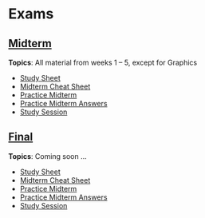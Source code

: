 # Exams
## [Midterm](midterm)
__Topics__: All material from weeks 1 – 5, except for Graphics
* [Study Sheet](midterm/study-sheet.md)
* [Midterm Cheat Sheet](midterm/midterm-cheat-sheet.md)
* [Practice Midterm](midterm/practice-midterm.md)
* [Practice Midterm Answers](midterm/practice-midterm-answers.md)
* [Study Session](midterm/study-session)

## [Final](final)
__Topics__: Coming soon ...
* [Study Sheet](final/study-sheet.md)
* [Midterm Cheat Sheet](final/final-cheat-sheet.md)
* [Practice Midterm](final/practice-final.md)
* [Practice Midterm Answers](final/practice-final-answers.md)
* [Study Session](final/study-session)

